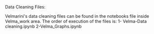 Data Cleaning Files: 

Velmarini's data cleaning files can be found in the notebooks file inside Velma_work area. The order of execution of the files is: 
    1- Velma-Data cleaning.ipynb
    2-Velma_Graphs.ipynb
